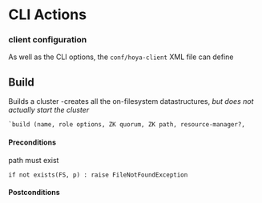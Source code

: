 <!---
  Licensed under the Apache License, Version 2.0 (the "License");
  you may not use this file except in compliance with the License.
  You may obtain a copy of the License at
  
   http://www.apache.org/licenses/LICENSE-2.0
  
  Unless required by applicable law or agreed to in writing, software
  distributed under the License is distributed on an "AS IS" BASIS,
  WITHOUT WARRANTIES OR CONDITIONS OF ANY KIND, either express or implied.
  See the License for the specific language governing permissions and
  limitations under the License. See accompanying LICENSE file.
-->
  
# CLI Actions
 
### client configuration
 
As well as the CLI options, the `conf/hoya-client` XML file can define
 
## Build

Builds a cluster -creates all the on-filesystem datastructures,
*but does not actually start the cluster*

    `build (name, role options, ZK quorum, ZK path, resource-manager?, 
    
    
#### Preconditions


path must exist

    if not exists(FS, p) : raise FileNotFoundException


#### Postconditions